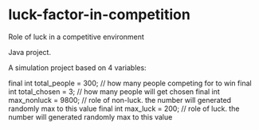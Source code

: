 # luck-factor-in-competition
Role of luck in a competitive environment

Java project.

A simulation project based on 4 variables:

final int total_people = 300;   // how many people competing for to win
final int total_chosen = 3;     // how many people will get chosen
final int max_nonluck = 9800;   // role of non-luck. the number will generated randomly max to this value
final int max_luck = 200;       // role of luck. the number will generated randomly max to this value
